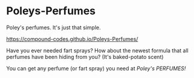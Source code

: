 # Poleys-Perfumes
Poley's perfumes. It's just that simple. 

https://compound-codes.github.io/Poleys-Perfumes/

Have you ever needed fart sprays? How about the newest
formula that all perfumes have been hiding from you?
(It's baked-potato scent)

You can get any perfume (or fart spray) you need at
*Poley's PERFUMES!*

